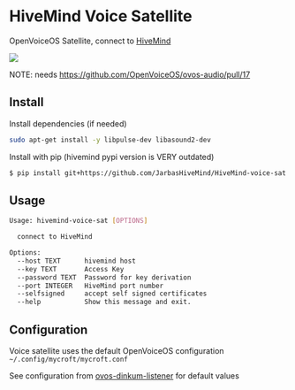 # HiveMind Voice Satellite

OpenVoiceOS Satellite, connect to [HiveMind](https://github.com/JarbasHiveMind/HiveMind-core)

![](./voice_terminal.png)

NOTE: needs https://github.com/OpenVoiceOS/ovos-audio/pull/17


## Install

Install dependencies (if needed)

```bash
sudo apt-get install -y libpulse-dev libasound2-dev
```

Install with pip (hivemind pypi version is VERY outdated)

```bash
$ pip install git+https://github.com/JarbasHiveMind/HiveMind-voice-sat
```

## Usage

```bash
Usage: hivemind-voice-sat [OPTIONS]

  connect to HiveMind

Options:
  --host TEXT      hivemind host
  --key TEXT       Access Key
  --password TEXT  Password for key derivation
  --port INTEGER   HiveMind port number
  --selfsigned     accept self signed certificates
  --help           Show this message and exit.

```


## Configuration

Voice satellite uses the default OpenVoiceOS configuration `~/.config/mycroft/mycroft.conf`
    
See configuration from [ovos-dinkum-listener](https://github.com/OpenVoiceOS/ovos-dinkum-listener) for default values